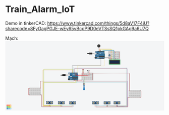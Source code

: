 # Train_Alarm_IoT

Demo in tinkerCAD:
https://www.tinkercad.com/things/5d8aV17F4iU?sharecode=8FyOagPGJE-wEy65vBcdP9D0eVTSsSQ1pkGAg9a6U7Q

Mạch:
![](He_Thong_Bao_Hieu_Tau_Hoa_Dang_Den.png)